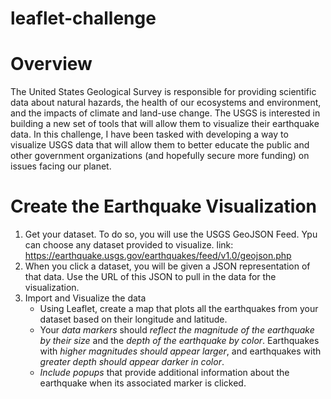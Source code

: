 # leaflet-challenge

# Overview
The United States Geological Survey is responsible  for providing scientific data about natural hazards, the health of our ecosystems and environment, and the impacts of climate and land-use change. The USGS is interested in building a new set of tools that will allow them to visualize their earthquake data. 
In this challenge, I have been tasked with developing a way to visualize USGS data that will allow them to better educate the public and other government organizations (and hopefully secure more funding) on issues facing our planet.

# Create the Earthquake Visualization
1. Get your dataset. To do so, you will use the USGS GeoJSON Feed. Ypu can choose any dataset provided to visualize. link: https://earthquake.usgs.gov/earthquakes/feed/v1.0/geojson.php
2. When you click a dataset, you will be given a JSON representation of that data. Use the URL of this JSON to pull in the data for the visualization.
3. Import and Visualize the data
     - Using Leaflet, create a map that plots all the earthquakes from your dataset based on their longitude and latitude.
     - Your *data markers* should *reflect the magnitude of the earthquake by their size* and the *depth of the earthquake by color*. Earthquakes with *higher magnitudes should appear larger*, and earthquakes with *greater depth should appear darker in color*.
     - *Include popups* that provide additional information about the earthquake when its associated marker is clicked.

 
